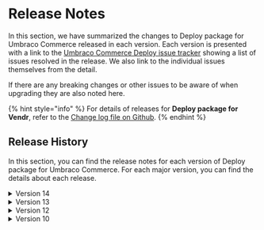 # Release Notes

In this section, we have summarized the changes to Deploy package for Umbraco Commerce released in each version. Each version is presented with a link to the [Umbraco Commerce Deploy issue tracker](https://github.com/umbraco/Umbraco.Commerce.Deploy/issues) showing a list of issues resolved in the release. We also link to the individual issues themselves from the detail.

If there are any breaking changes or other issues to be aware of when upgrading they are also noted here.

{% hint style="info" %}
For details of releases for **Deploy package for Vendr**, refer to the [Change log file on Github](../../changelog-archive/package-deploy.md).
{% endhint %}

## Release History

In this section, you can find the release notes for each version of Deploy package for Umbraco Commerce. For each major version, you can find the details about each release.

<!-- <details>

<summary>Version</summary>

[**version**](link) **(date)**

* issue notes

</details> -->

<details>

<summary>Version 14</summary>

#### [14.1.1](https://github.com/umbraco/Umbraco.Commerce.Deploy/issues?q=is%3Aissue+is%3Aclosed+label%3Arelease%2F14.1.1) (October 24th 2024)

* Fixes Unexpected entity type "umbraco-commerce-country" error [#11](https://github.com/umbraco/Umbraco.Commerce.Deploy/issues/11).

#### 14.1.0 (September 30th 2024)

* Release for Umbraco Commerce v14.1.0 with Tax Calculation Methods support.

#### 14.0.0 (August 23rd 2024)

* Release for Umbraco v14.2.0 and Umbraco Commerce v14.0.0 support.

#### 14.0.0-rc1 (August 5th 2024)

* Initial conversion for  Umbraco v14.0.0 and Umbraco Commerce v14.0.0 support.

</details>

<details>

<summary>Version 13</summary>

#### [13.1.2](https://github.com/umbraco/Umbraco.Commerce.Deploy/issues?q=is%3Aissue+is%3Aclosed+label%3Arelease%2F13.1.2) (October 24th 2024)

* Fixes Unexpected entity type "umbraco-commerce-country" error [#11](https://github.com/umbraco/Umbraco.Commerce.Deploy/issues/11).

#### [13.1.2](https://github.com/umbraco/Umbraco.Commerce.Deploy/issues?q=is%3Aissue+is%3Aclosed+label%3Arelease%2F13.1.2) (August 9rd 2024)

* Fixed issue where shipping / payment method prices are restored before allowed country regions causing validation errors [#10](https://github.com/umbraco/Umbraco.Commerce.Deploy/issues/10).


#### [13.1.1](https://github.com/umbraco/Umbraco.Commerce.Deploy/issues?q=is%3Aissue+is%3Aclosed+label%3Arelease%2F13.1.1) (March 3rd 2024)

* Fixed issue with new property not being null checked and so causing error [#8](https://github.com/umbraco/Umbraco.Commerce.Deploy/issues/8).

#### 13.1.0 (February 21st 2024)

* Minor release closing off the RC period.

#### 13.1.0-rc1 (February 6th 2024)

* Adds support for Locations
* Updates store to handle default location and measurement system.
* Updates shipping methods to handle dynamic and realtime configurations.

#### 13.0.0 (December 13th 2023)

* Umbraco v13 and Umbraco Commerce v13 support.

</details>

<details>

<summary>Version 12</summary>

#### [12.0.1](https://github.com/umbraco/Umbraco.Commerce.Deploy/issues?q=is%3Aissue+is%3Aclosed+label%3Arelease%2F12.0.1) (October 18th 2023)

* Fixed issue where store entity pickers would fail to transfer correctly do to deserializing property editor config to the wrong format [#3](https://github.com/umbraco/Umbraco.Commerce.Deploy/issues/3).

#### [12.0.0](https://github.com/umbraco/Umbraco.Commerce.Deploy/issues?q=is%3Aissue+is%3Aclosed+label%3Arelease%2F12.0.0) (July 5th 2023)

* [Initial product launch](https://umbraco.com/blog/umbraco-commerce-release/).

</details>

<details>

<summary>Version 10</summary>

#### [10.0.1](https://github.com/umbraco/Umbraco.Commerce.Deploy/issues?q=is%3Aissue+is%3Aclosed+label%3Arelease%2F10.0.1) (October 18th 2023)

* Fixed issue where store entity pickers would fail to transfer correctly do to deserializing property editor config to the wrong format [#3](https://github.com/umbraco/Umbraco.Commerce.Deploy/issues/3).

#### [10.0.0](https://github.com/umbraco/Umbraco.Commerce.Deploy/issues?q=is%3Aissue+is%3Aclosed+label%3Arelease%2F10.0.0) (July 5th 2023)

* [Initial product launch](https://umbraco.com/blog/umbraco-commerce-release/).

</details>
